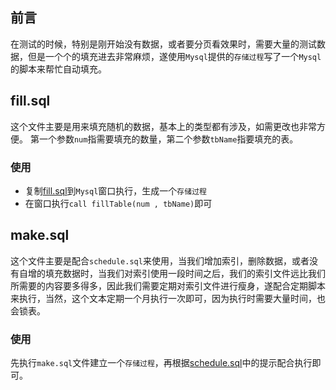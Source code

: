 ## 前言
在测试的时候，特别是刚开始没有数据，或者要分页看效果时，需要大量的测试数据，但是一个个的填充进去非常麻烦，遂使用`Mysql`提供的`存储过程`写了一个`Mysql`的脚本来帮忙自动填充。

## fill.sql 
这个文件主要是用来填充随机的数据，基本上的类型都有涉及，如需更改也非常方便。
第一个参数`num`指需要填充的数量，第二个参数`tbName`指要填充的表。

### 使用
- 复制[fill.sql](/fill.sql)到`Mysql`窗口执行，生成一个`存储过程`
- 在窗口执行`call fillTable(num , tbName)`即可

## make.sql 
这个文件主要是配合`schedule.sql`来使用，当我们增加索引，删除数据，或者没有自增的填充数据时，当我们对索引使用一段时间之后，我们的索引文件远比我们所需要的内容要多得多，因此我们需要定期对索引文件进行瘦身，遂配合定期脚本来执行，当然，这个文本定期一个月执行一次即可，因为执行时需要大量时间，也会锁表。

### 使用
先执行`make.sql`文件建立一个`存储过程`，再根据[schedule.sql](/schedule.sql)中的提示配合执行即可。
